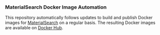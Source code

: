 ### MaterialSearch Docker Image Automation

This repository automatically follows updates to build and publish Docker images for [MaterialSearch](https://github.com/chn-lee-yumi/MaterialSearch) on a regular basis. The resulting Docker images are available on [Docker Hub](https://hub.docker.com/repository/docker/neowitch/materialsearch/general).
